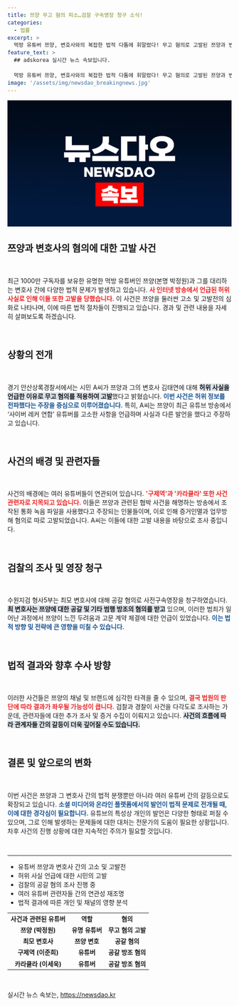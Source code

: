 ```yaml
---
title: 쯔양 무고 혐의 피소…검찰 구속영장 청구 소식!
categories:
  - 법률
excerpt: >
  먹방 유튜버 쯔양, 변호사와의 복잡한 법적 다툼에 휘말렸다! 무고 혐의로 고발된 쯔양과 변호사, 검찰의 칼바람에도 진실은 어디에? 클릭해서 사건의 전말을 확인해보세요!
feature_text: >
  ## adskorea 실시간 뉴스 속보입니다.

  먹방 유튜버 쯔양, 변호사와의 복잡한 법적 다툼에 휘말렸다! 무고 혐의로 고발된 쯔양과 변호사, 검찰의 칼바람에도 진실은 어디에? 클릭해서 사건의 전말을 확인해보세요!
image: '/assets/img/newsdao_breakingnews.jpg'
---
```


<p><img src="/assets/img/newsdao_breakingnews.jpg" alt="adskorea 속보" /></p>

<h2 data-ke-size="size26">쯔양과 변호사의 혐의에 대한 고발 사건</h2>

<p data-ke-size="size16">&nbsp;</p>

<p>최근 1000만 구독자를 보유한 유명한 먹방 유튜버인 쯔양(본명 박정원)과 그를 대리하는 변호사 간에 다양한 법적 문제가 발생하고 있습니다. <b><span style="color: #ee2323;">사 인터넷 방송에서 언급된 허위 사실로 인해 이들 또한 고발을 당했습니다.</span></b> 이 사건은 쯔양을 둘러싼 고소 및 고발전의 심화로 나타나며, 이에 따른 법적 절차들이 진행되고 있습니다. 경과 및 관련 내용을 자세히 살펴보도록 하겠습니다.</p>

<p data-ke-size="size16">&nbsp;</p>

<h2 data-ke-size="size26">상황의 전개</h2>

<p data-ke-size="size16">&nbsp;</p>

<p>경기 안산상록경찰서에서는 시민 A씨가 쯔양과 그의 변호사 김태연에 대해 <b><span style="background-color: #21538527;">허위 사실을 언급한 이유로 무고 혐의를 적용하여 고발</span></b>했다고 밝혔습니다. <b><span style="color: #1a5490;">이번 사건은 허위 정보를 전파했다는 주장을 중심으로 이루어졌습니다.</span></b> 특히, A씨는 쯔양이 최근 유튜브 방송에서 ‘사이버 레커 연합’ 유튜버를 고소한 사항을 언급하며 사실과 다른 발언을 했다고 주장하고 있습니다.</p>

<p data-ke-size="size16">&nbsp;</p>

<h2 data-ke-size="size26">사건의 배경 및 관련자들</h2>

<p data-ke-size="size16">&nbsp;</p>

<p>사건의 배경에는 여러 유튜버들이 연관되어 있습니다. <b><span style="color: #ee2323;">'구제역'과 '카라큘라' 또한 사건 관련자로 지목되고 있습니다.</span></b> 이들은 쯔양과 관련된 협박 사건을 해명하는 방송에서 조작된 통화 녹음 파일을 사용했다고 주장되는 인물들이며, 이로 인해 증거인멸과 업무방해 혐의로 따로 고발되었습니다. A씨는 이들에 대한 고발 내용을 바탕으로 조사 중입니다.</p>

<p data-ke-size="size16">&nbsp;</p>

<h2 data-ke-size="size26">검찰의 조사 및 영장 청구</h2>

<p data-ke-size="size16">&nbsp;</p>

<p>수원지검 형사5부는 최모 변호사에 대해 공갈 혐의로 사전구속영장을 청구하였습니다. <b><span style="background-color: #21538527;">최 변호사는 쯔양에 대한 공갈 및 기타 범행 방조의 혐의를 받고</span></b> 있으며, 이러한 범죄가 일어난 과정에서 쯔양이 느낀 두려움과 고문 계약 체결에 대한 언급이 있었습니다. <b><span style="color: #1a5490;">이는 법적 방향 및 전략에 큰 영향을 미칠 수 있습니다.</span></b></p>

<p data-ke-size="size16">&nbsp;</p>

<h2 data-ke-size="size26">법적 결과와 향후 수사 방향</h2>

<p data-ke-size="size16">&nbsp;</p>

<p>이러한 사건들은 쯔양의 채널 및 브랜드에 심각한 타격을 줄 수 있으며, <b><span style="color: #ee2323;">결국 법원의 판단에 따라 결과가 좌우될 가능성이 큽니다.</span></b> 검찰과 경찰이 사건을 다각도로 조사하는 가운데, 관련자들에 대한 추가 조사 및 증거 수집이 이뤄지고 있습니다. <b><span style="background-color: #21538527;">사건의 흐름에 따라 관계자들 간의 갈등이 더욱 깊어질 수도 있습니다.</span></b></p>

<p data-ke-size="size16">&nbsp;</p>

<h2 data-ke-size="size26">결론 및 앞으로의 변화</h2>

<p data-ke-size="size16">&nbsp;</p>

<p>이번 사건은 쯔양과 그 변호사 간의 법적 분쟁뿐만 아니라 여러 유튜버 간의 갈등으로도 확장되고 있습니다. <b><span style="color: #1a5490;">소셜 미디어와 온라인 플랫폼에서의 발언이 법적 문제로 전개될 때, 이에 대한 경각심이 필요합니다.</span></b> 유튜브의 특성상 개인의 발언은 다양한 형태로 퍼질 수 있으며, 그로 인해 발생하는 문제들에 대한 대처는 전문가의 도움이 필요한 상황입니다. 차후 사건의 진행 상황에 대한 지속적인 주의가 필요할 것입니다.</p>

<p data-ke-size="size16">&nbsp;</p>

<hr>

<ul>
    <li>유튜버 쯔양과 변호사 간의 고소 및 고발전</li>
    <li>허위 사실 언급에 대한 시민의 고발</li>
    <li>검찰의 공갈 혐의 조사 진행 중</li>
    <li>여러 유튜버 관련자들 간의 연관성 재조명</li>
    <li>법적 결과에 따른 개인 및 채널의 영향 분석</li>
</ul>

<table style="width: 100%;">
    <tr>
        <td style="text-align: center; height: 17px;"><b>사건과 관련된 유튜버</b></td>
        <td style="text-align: center; height: 17px;"><b>역할</b></td>
        <td style="text-align: center; height: 17px;"><b>혐의</b></td>
    </tr>
    <tr>
        <td style="text-align: center; height: 17px;"><b>쯔양 (박정원)</b></td>
        <td style="text-align: center; height: 17px;"><b>유명 유튜버</b></td>
        <td style="text-align: center; height: 17px;"><b>무고 혐의 고발</b></td>
    </tr>
    <tr>
        <td style="text-align: center; height: 17px;"><b>최모 변호사</b></td>
        <td style="text-align: center; height: 17px;"><b>쯔양 변호</b></td>
        <td style="text-align: center; height: 17px;"><b>공갈 혐의</b></td>
    </tr>
    <tr>
        <td style="text-align: center; height: 17px;"><b>구제역 (이준희)</b></td>
        <td style="text-align: center; height: 17px;"><b>유튜버</b></td>
        <td style="text-align: center; height: 17px;"><b>공갈 방조 혐의</b></td>
    </tr>
    <tr>
        <td style="text-align: center; height: 17px;"><b>카라큘라 (이세욱)</b></td>
        <td style="text-align: center; height: 17px;"><b>유튜버</b></td>
        <td style="text-align: center; height: 17px;"><b>공갈 방조 혐의</b></td>
    </tr>
</table>

<p data-ke-size="size16">&nbsp;</p>
실시간 뉴스 속보는, <a href="https://newsdao.kr" rel="dofollow">https://newsdao.kr</a>


